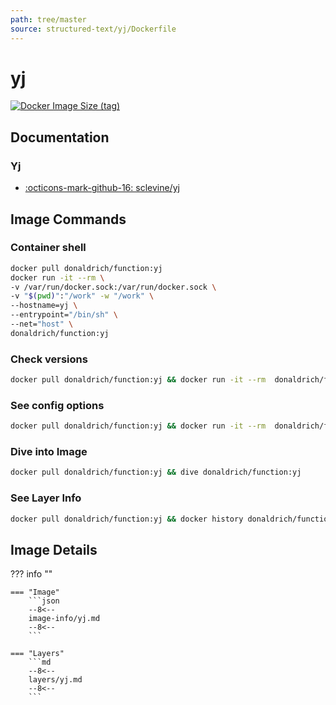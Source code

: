 ```yaml
---
path: tree/master
source: structured-text/yj/Dockerfile
---
```


# yj

[![Docker Image Size (tag)](https://img.shields.io/docker/image-size/donaldrich/function/yj?color=blue&label=donaldrich/function:yj&logo=docker&style=flat-square)](https://hub.docker.com/r/donaldrich/function/yj)

## Documentation

### Yj

- [:octicons-mark-github-16: sclevine/yj](https://github.com/sclevine/yj)

## Image Commands

### Container shell

```sh
docker pull donaldrich/function:yj
docker run -it --rm \
-v /var/run/docker.sock:/var/run/docker.sock \
-v "$(pwd)":"/work" -w "/work" \
--hostname=yj \
--entrypoint="/bin/sh" \
--net="host" \
donaldrich/function:yj
```

### Check versions

```sh
docker pull donaldrich/function:yj && docker run -it --rm  donaldrich/function:yj validate
```

### See config options

```sh
docker pull donaldrich/function:yj && docker run -it --rm  donaldrich/function:yj help
```

### Dive into Image

```sh
docker pull donaldrich/function:yj && dive donaldrich/function:yj
```

### See Layer Info

```sh
docker pull donaldrich/function:yj && docker history donaldrich/function:yj
```

## Image Details

??? info ""

    === "Image"
        ```json
        --8<--
        image-info/yj.md
        --8<--
        ```

    === "Layers"
        ```md
        --8<--
        layers/yj.md
        --8<--
        ```
